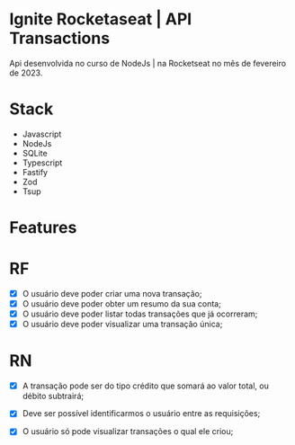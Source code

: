 # Ignite Rocketaseat | API Transactions

Api desenvolvida no curso de NodeJs | na Rocketseat no mês de fevereiro de 2023.

# Stack

- Javascript
- NodeJs
- SQLite
- Typescript
- Fastify
- Zod
- Tsup

# Features  

# RF

- [x] O usuário deve poder criar uma nova transação;
- [x] O usuário deve poder obter um resumo da sua conta;
- [x] O usuário deve poder listar todas transações que já ocorreram;
- [x] O usuário deve poder visualizar uma transação única;

# RN

- [x] A transação pode ser do tipo crédito que somará ao valor total, ou débito subtrairá;
- [x] Deve ser possível identificarmos o usuário entre as requisições;
- [x] O usuário só pode visualizar transações o qual ele criou;

